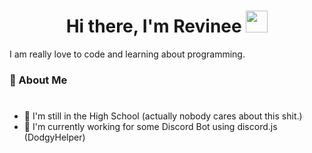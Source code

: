 <h1 align="center">Hi there, I'm Revinee <img src="https://media.giphy.com/media/hvRJCLFzcasrR4ia7z/giphy.gif" width="35"></h1>

I am really love to code and learning about programming.

### :boy: About Me
#

- 🏫 I'm still in the High School (actually nobody cares about this shit.)
- 💼 I'm currently working for some Discord Bot using discord.js (DodgyHelper)
